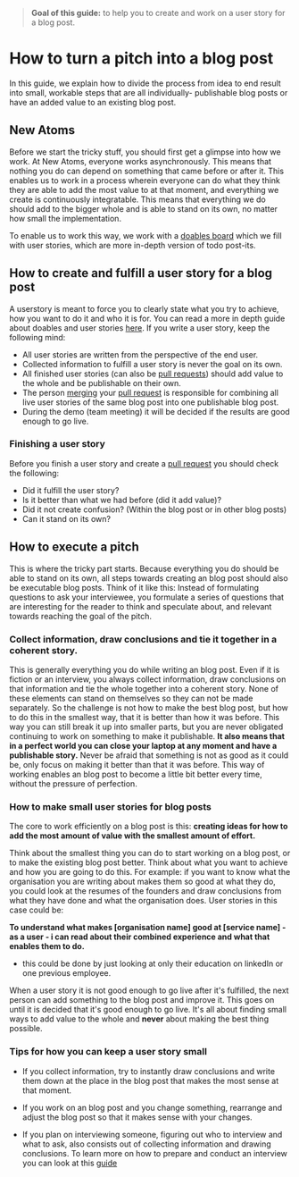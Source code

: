 >**Goal of this guide:** to help you to create and work on a user story for a blog post.

# How to turn a pitch into a blog post

In this guide, we explain how to divide the process from idea to end result into small, workable steps that are all individually- publishable blog posts or have an added value to an existing blog post.

## New Atoms

Before we start the tricky stuff, you should first get a glimpse into how we work. At New Atoms, everyone works asynchronously. This means that nothing you do can depend on something that came before or after it. This enables us to work in a process wherein everyone can do what they think they are able to add the most value to at that moment, and everything we create is continuously integratable. This means that everything we do should add to the bigger whole and is able to stand on its own, no matter how small the implementation.

To enable us to work this way, we work with a [doables board](https://github.com/newatoms/guides/tree/ready/board-guide) which we fill with user stories, which are more in-depth version of todo post-its.

## How to create and fulfill a user story for a blog post

A userstory is meant to force you to clearly state what you try to achieve, how you want to do it and who it is for. You can read a more in depth guide about doables and user stories [here](https://github.com/newatoms/guides/tree/ready/board-guide).
If you write a user story, keep the following mind:

* All user stories are written from the perspective of the end user.
* Collected information to fulfill a user story is never the goal on its own.
* All finished user stories (can also be [pull requests](https://github.com/newatoms/guides/tree/ready/github-guide#the-pull-request)) should add value to the whole and be publishable on their own.
* The person [merging](https://github.com/newatoms/guides/tree/ready/github-guide#discuss-and-merge) your [pull request](https://github.com/newatoms/guides/tree/ready/github-guide#the-pull-request) is responsible for combining all live user stories of the same blog post into one publishable blog post.
* During the demo (team meeting) it will be decided if the results are good enough to go live.

### Finishing a user story

Before you finish a user story and create a [pull request](https://github.com/newatoms/guides/tree/ready/github-guide#the-pull-request) you should check the following:

* Did it fulfill the user story?
* Is it better than what we had before (did it add value)?
* Did it not create confusion? (Within the blog post or in other blog posts)
* Can it stand on its own?

## How to execute a pitch

This is where the tricky part starts. Because everything you do should be able to stand on its own, all steps towards creating an blog post should also be executable blog posts. Think of it like this: Instead of formulating questions to ask your interviewee, you formulate a series of questions that are interesting for the reader to think and speculate about, and relevant towards reaching the goal of the pitch.

### Collect information, draw conclusions and tie it together in a coherent story.

This is generally everything you do while writing an blog post. Even if it is fiction or an interview, you always collect information, draw conclusions on that information and tie the whole together into a coherent story. None of these elements can stand on themselves so they can not be made separately. So the challenge is not how to make the best blog post, but how to do this in the smallest way, that it is better than how it was before. This way you can still break it up into smaller parts, but you are never obligated continuing to work on something to make it publishable. **It also means that in a perfect world you can close your laptop at any moment and have a publishable story.** Never be afraid that something is not as good as it could be, only focus on making it better than that it was before. This way of working enables an blog post to become a little bit better every time, without the pressure of perfection.

### How to make small user stories for blog posts

The core to work efficiently on a blog post is this: **creating ideas for how to add the most amount of value with the smallest amount of effort.**

Think about the smallest thing you can do to start working on a blog post, or to make the existing blog post better. Think about what you want to achieve and how you are going to do this. For example: if you want to know what the organisation you are writing about makes them so good at what they do, you could look at the resumes of the founders and draw conclusions from what they have done and what the organisation does. User stories in this case could be:

**To understand what makes [organisation name] good at [service name] - as a user - i can read about their combined experience and what that enables them to do.**

* this could be done by just looking at only their education on linkedIn or one previous employee.

When a user story it is not good enough to go live after it's fulfilled, the next person can add something to the blog post and improve it. This goes on until it is decided that it's good enough to go live. It's all about finding small ways to add value to the whole and **never** about making the best thing possible.

### Tips for how you can keep a user story small

* If you collect information, try to instantly draw conclusions and write them down at the place in the blog post that makes the most sense at that moment.

* If you work on an blog post and you change something, rearrange and adjust the blog post so that it makes sense with your changes.

* If you plan on interviewing someone, figuring out who to interview and what to ask, also consists out of collecting information and drawing conclusions. To learn more on how to prepare and conduct an interview you can look at this [guide](../interview-guide)
